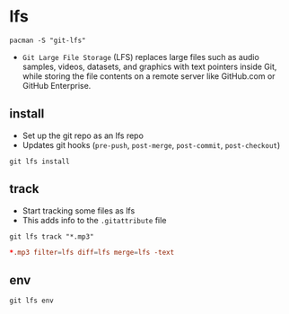 # lfs

```shell
pacman -S "git-lfs"
```

- `Git Large File Storage` (LFS) replaces large files such as audio samples, videos, datasets, and graphics with text pointers inside Git, while storing the file contents on a remote server like GitHub.com or GitHub Enterprise.

## install

- Set up the git repo as an lfs repo
- Updates git hooks (`pre-push`, `post-merge`, `post-commit`, `post-checkout`)

```shell
git lfs install
```

## track

- Start tracking some files as lfs
- This adds info to the `.gitattribute` file

```shell
git lfs track "*.mp3"
```

```conf
*.mp3 filter=lfs diff=lfs merge=lfs -text
```

## env

```shell
git lfs env
```
